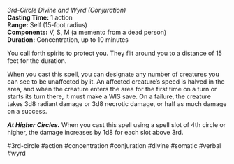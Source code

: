*3rd-Circle Divine and Wyrd (Conjuration)*  
**Casting Time:** 1 action  
**Range:** Self (15-foot radius)  
**Components:** V, S, M (a memento from a dead person)  
**Duration:** Concentration, up to 10 minutes

You call forth spirits to protect you. They flit around you to a distance of 15 feet for the duration.

When you cast this spell, you can designate any number of creatures you can see to be unaffected by it. An affected creature’s speed is halved in the area, and when the creature enters the area for the first time on a turn or starts its turn there, it must make a WIS save. On a failure, the creature takes 3d8 radiant damage or 3d8 necrotic damage, or half as much damage on a success.

***At Higher Circles.*** When you cast this spell using a spell slot of 4th circle or higher, the damage increases by 1d8 for each slot above 3rd.

#3rd-circle #action #concentration #conjuration #divine #somatic #verbal #wyrd
